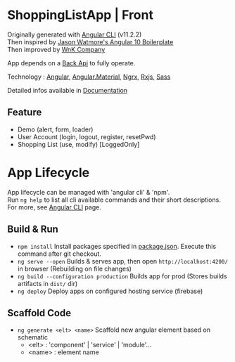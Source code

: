 # ShoppingListApp | Front

Originally generated with [Angular CLI](https://github.com/angular/angular-cli#angular-cli---the-cli-tool-for-angular) (v11.2.2)<br/>
Then inspired by [Jason Watmore's Angular 10 Boilerplate](https://jasonwatmore.com/post/2020/08/29/angular-10-boilerplate-email-sign-up-with-verification-authentication-forgot-password)<br/>
Then improved by [WnK Company](https://shoppinglistapp-44a01.web.app/home)

App depends on a [Back Api](https://github.com/Winderbueno/DotNetApi) to fully operate.

Technology : [Angular](https://angular.io/docs), 
  [Angular.Material](https://material.angular.io/components/categories), 
  [Ngrx](https://ngrx.io/docs), 
  [Rxjs](https://rxjs.dev/guide/overview), 
  [Sass](https://sass-lang.com/guide)
  
Detailed infos available in [Documentation](https://github.com/Winderbueno/AngularApp/tree/main/shoppingList_Front/src/assets/document/app-doc)

## Feature

- Demo (alert, form, loader)
- User Account (login, logout, register, resetPwd)
- Shopping List (use, modify) [LoggedOnly]

# App Lifecycle

App lifecycle can be managed with 'angular cli' & 'npm'.<br/>
Run `ng help` to list all cli available commands and their short descriptions.<br/>
For more, see [Angular CLI](https://angular.io/cli) page.

## Build & Run

- `npm install` Install packages specified in [package.json](https://github.com/Winderbueno/AngularApp/blob/main/shoppingList_Front/package.json). Execute this command after git checkout.
- `ng serve --open` Builds & serves app, then open `http://localhost:4200/` in browser (Rebuilding on file changes)
- `ng build --configuration production` Builds app for prod (Stores builds artifacts in `dist/` dir)
- `ng deploy` Deploy apps on configured hosting service (firebase)

## Scaffold Code

- `ng generate <elt> <name>` Scaffold new angular element based on schematic
  - \<elt> : 'component' | 'service' | 'module'...
  - \<name> : element name
